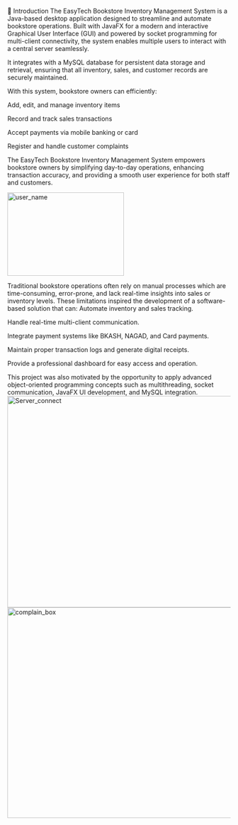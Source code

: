 📖 Introduction
The EasyTech Bookstore Inventory Management System is a Java-based desktop application designed to streamline and automate bookstore operations. Built with JavaFX for a modern and interactive Graphical User Interface (GUI) and powered by socket programming for multi-client connectivity, the system enables multiple users to interact with a central server seamlessly.

It integrates with a MySQL database for persistent data storage and retrieval, ensuring that all inventory, sales, and customer records are securely maintained.

With this system, bookstore owners can efficiently:

Add, edit, and manage inventory items

Record and track sales transactions

Accept payments via mobile banking or card

Register and handle customer complaints

The EasyTech Bookstore Inventory Management System empowers bookstore owners by simplifying day-to-day operations, enhancing transaction accuracy, and providing a smooth user experience for both staff and customers.



<img width="263" height="188" alt="user_name" src="https://github.com/user-attachments/assets/dd8c01fe-440c-45b1-8f3d-8ba033f26575" />

Traditional bookstore operations often rely on manual processes which are time-consuming, error-prone, and lack real-time insights into sales or inventory levels. These limitations inspired the development of a software-based solution that can:
Automate inventory and sales tracking.


Handle real-time multi-client communication.


Integrate payment systems like BKASH, NAGAD, and Card payments.


Maintain proper transaction logs and generate digital receipts.


Provide a professional dashboard for easy access and operation.


This project was also motivated by the opportunity to apply advanced object-oriented programming concepts such as multithreading, socket communication, JavaFX UI development, and MySQL integration.
<img width="598" height="477" alt="Server_connect" src="https://github.com/user-attachments/assets/992be200-fff3-4617-b774-2737452bc90c" />
<img width="598" height="475" alt="complain_box" src="https://github.com/user-attachments/assets/159377bd-5839-480a-9054-34375f0a736f" />
